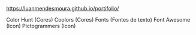 https://luanmendesmoura.github.io/portifolio/

Color Hunt (Cores)
Coolors (Cores)
Fonts (Fontes de texto)
Font Awesome (Icon)
Pictogrammers (Icon)
